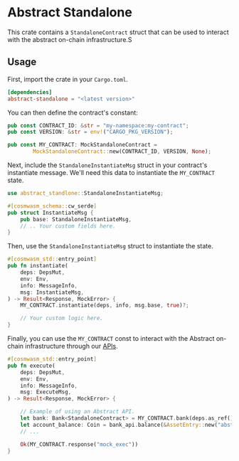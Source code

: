 # Abstract Standalone

This crate contains a `StandaloneContract` struct that can be used to interact with the abstract on-chain infrastructure.S

## Usage

First, import the crate in your `Cargo.toml`.

```toml
[dependencies]
abstract-standalone = "<latest version>"
```

You can then define the contract's constant: 

```rust
pub const CONTRACT_ID: &str = "my-namespace:my-contract";
pub const VERSION: &str = env!("CARGO_PKG_VERSION");

pub const MY_CONTRACT: MockStandaloneContract =
        MockStandaloneContract::new(CONTRACT_ID, VERSION, None);
```

Next, include the `StandaloneInstantiateMsg` struct in your contract's instantiate message. We'll need this data to instantiate the `MY_CONTRACT` state.

```rust
use abstract_standlone::StandaloneInstantiateMsg;

#[cosmwasm_schema::cw_serde]
pub struct InstantiateMsg {
    pub base: StandaloneInstantiateMsg,
    // .. Your custom fields here.
}
```

Then, use the `StandaloneInstantiateMsg` struct to instantiate the state.

```rust
#[cosmwasm_std::entry_point]
pub fn instantiate(
    deps: DepsMut,
    env: Env,
    info: MessageInfo,
    msg: InstantiateMsg,
) -> Result<Response, MockError> {
    MY_CONTRACT.instantiate(deps, info, msg.base, true)?;

    // Your custom logic here.
}
```

Finally, you can use the `MY_CONTRACT` const to interact with the Abstract on-chain infrastructure through our [APIs](https://docs.rs/abstract-sdk/0.22.2/abstract_sdk/#traits).

```rust
#[cosmwasm_std::entry_point]
pub fn execute(
    deps: DepsMut,
    env: Env,
    info: MessageInfo,
    msg: ExecuteMsg,
) -> Result<Response, MockError> {

    // Example of using an Abstract API.
    let bank: Bank<StandaloneContract> = MY_CONTRACT.bank(deps.as_ref());
    let account_balance: Coin = bank_api.balance(&AssetEntry::new("abstract"))?;
    // ...

    Ok(MY_CONTRACT.response("mock_exec"))
}
```
